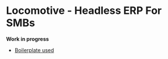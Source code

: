 # Locomotive - Headless ERP For SMBs

**Work in progress**

- [Boilerplate used](https://github.com/Sairyss/domain-driven-hexagon)
